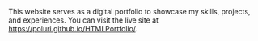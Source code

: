 This website serves as a digital portfolio to showcase my skills, projects, and experiences. You can visit the live site at https://poluri.github.io/HTMLPortfolio/.
